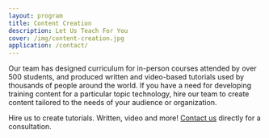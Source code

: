 ```yaml
---
layout: program
title: Content Creation
description: Let Us Teach For You
cover: /img/content-creation.jpg
application: /contact/
---
```

Our team has designed curriculum for in-person courses attended by over 500 students, and produced written and video-based tutorials used by thousands of people around the world. If you have a need for developing training content for a particular topic technology, hire our team to create content tailored to the needs of your audience or organization.

Hire us to create tutorials. Written, video and more! <a href="/contact/">Contact us</a> directly for a consultation.

